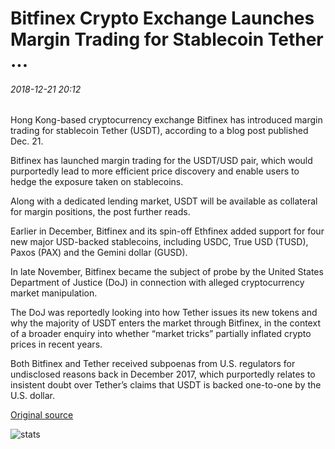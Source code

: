 # Bitfinex Crypto Exchange Launches Margin Trading for Stablecoin Tether ...

###### 2018-12-21 20:12

Hong Kong-based cryptocurrency exchange Bitfinex has introduced margin trading for stablecoin Tether (USDT), according to a blog post published Dec. 21.

Bitfinex has launched margin trading for the USDT/USD pair, which would purportedly lead to more efficient price discovery and enable users to hedge the exposure taken on stablecoins.

Along with a dedicated lending market, USDT will be available as collateral for margin positions, the post further reads.

Earlier in December, Bitfinex and its spin-off Ethfinex added support for four new major USD-backed stablecoins, including USDC, True USD (TUSD), Paxos (PAX) and the Gemini dollar (GUSD).

In late November, Bitfinex became the subject of probe by the United States Department of Justice (DoJ) in connection with alleged cryptocurrency market manipulation.

The DoJ was reportedly looking into how Tether issues its new tokens and why the majority of USDT enters the market through Bitfinex, in the context of a broader enquiry into whether “market tricks” partially inflated crypto prices in recent years.

Both Bitfinex and Tether received subpoenas from U.S. regulators for undisclosed reasons back in December 2017, which purportedly relates to insistent doubt over Tether’s claims that USDT is backed one-to-one by the U.S. dollar.

[Original source](https://cointelegraph.com/news/bitfinex-crypto-exchange-launches-margin-trading-for-stablecoin-tether)

![stats](https://c.statcounter.com/11760860/0/a89fa40b/1/ "stats")